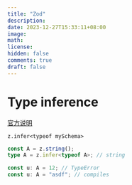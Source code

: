 ```yaml
---
title: "Zod"
description: 
date: 2023-12-27T15:33:11+08:00
image: 
math: 
license: 
hidden: false
comments: true
draft: false
---
```




# Type inference

[官方说明](https://zod.dev/?id=type-inference)

 `z.infer<typeof mySchema>` 

```ts
const A = z.string();
type A = z.infer<typeof A>; // string

const u: A = 12; // TypeError
const u: A = "asdf"; // compiles
```




